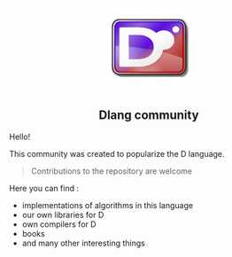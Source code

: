 <div align="center">
  <img src="https://github.com/dlangalgorithms/.github/blob/main/branding/logo.png" width="150">

<h2> Dlang community </h2>
</div>

Hello! 

This community was created to popularize the D language.
 
> Contributions to the repository are welcome

Here you can find :
* implementations of algorithms in this language
* our own libraries for D
* own compilers for D
* books
* and many other interesting things


